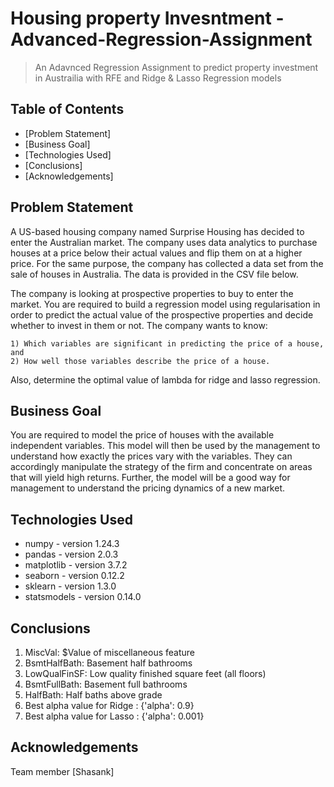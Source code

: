 # Housing property Invesntment -Advanced-Regression-Assignment
> An Adavnced Regression Assignment to predict property investment in Austrailia with RFE and Ridge & Lasso Regression models


## Table of Contents
* [Problem Statement]
* [Business Goal]
* [Technologies Used]
* [Conclusions]
* [Acknowledgements]

## Problem Statement
A US-based housing company named Surprise Housing has decided to enter the Australian market. The company uses data analytics to purchase houses at a price below their actual values and flip them on at a higher price. For the same purpose, the company has collected a data set from the sale of houses in Australia. The data is provided in the CSV file below.

The company is looking at prospective properties to buy to enter the market. You are required to build a regression model using regularisation in order to predict the actual value of the prospective properties and decide whether to invest in them or not. The company wants to know:

    1) Which variables are significant in predicting the price of a house, and
    2) How well those variables describe the price of a house.

Also, determine the optimal value of lambda for ridge and lasso regression.

## Business Goal
You are required to model the price of houses with the available independent variables. This model will then be used by the management to understand how exactly the prices vary with the variables. They can accordingly manipulate the strategy of the firm and concentrate on areas that will yield high returns. Further, the model will be a good way for management to understand the pricing dynamics of a new market.

## Technologies Used
- numpy - version 1.24.3
- pandas - version 2.0.3
- matplotlib - version 3.7.2
- seaborn - version 0.12.2
- sklearn - version 1.3.0
- statsmodels - version 0.14.0

## Conclusions
1. MiscVal: $Value of miscellaneous feature 
2. BsmtHalfBath: Basement half bathrooms
3. LowQualFinSF: Low quality finished square feet (all floors)
4. BsmtFullBath: Basement full bathrooms
5. HalfBath: Half baths above grade
6. Best alpha value for Ridge : {'alpha': 0.9}
7. Best alpha value for Lasso : {'alpha': 0.001}

## Acknowledgements
Team member [Shasank]
